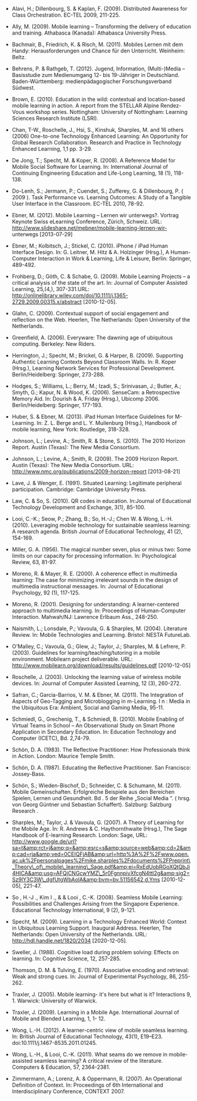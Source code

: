 <!-- filename: 99_Literatur.md -->
<!-- title: Literatur -->

- Alavi, H.; Dillenbourg, S. &amp; Kaplan, F. (2009). Distributed Awareness for Class Orchestration. EC-TEL 2009, 211-225.

- Ally, M. (2009). Mobile learning – Transforming the delivery of education and training. Athabasca (Kanada): Athabasca University Press.

- Bachmair, B., Friedrich, K. &amp; Risch, M. (2011). Mobiles Lernen mit dem Handy: Herausforderungen und Chance für den Unterricht. Weinheim: Beltz.

- Behrens, P. &amp; Rathgeb, T. (2012). Jugend, Information, (Multi-)Media – Basisstudie zum Medienumgang 12- bis 19-Jähriger in Deutschland. Baden-Württemberg: medienpädagogischer Forschungsverband Südwest.

- Brown, E. (2010). Education in the wild: contextual and location-based mobile learning in action. A report from the STELLAR Alpine Rendez-Vous workshop series. Nottingham: University of Nottingham: Learning Sciences Research Institute (LSRI).

- Chan, T-W., Roschelle, J., Hsi, S., Kinshuk, Sharples, M. and 16 others (2006) One-to-one Technology Enhanced Learning: An Opportunity for Global Research Collaboration. Research and Practice in Technology Enhanced Learning, 1,1 pp. 3-29.

- De Jong, T.; Specht, M. &amp; Koper, R. (2008). A Reference Model for Mobile Social Software for Learning. In: International Journal of Continuing Engineering Education and Life-Long Learning, 18 (1), 118-138.

- Do-Lenh, S.; Jermann, P.; Cuendet, S.; Zufferey, G. &amp; Dillenbourg, P. ( 2009 ). Task Performance vs. Learning Outcomes: A Study of a Tangible User Interface in the Classroom. EC-TEL 2010, 78-92.

- Ebner, M. (2012). Mobile Learning – Lernen wir unterwegs?. Vortrag Keynote Swiss eLearning Conference, Zürich, Schweiz. URL: http://www.slideshare.net/mebner/mobile-learning-lernen-wir- unterwegs \[2013-07-29]

- Ebner, M.; Kolbitsch, J.; Stickel, C. (2010). iPhone / iPad Human Interface Design. In: G. Leitner, M. Hitz &amp; A. Holzinger (Hrsg.), A Human-Computer Interaction in Work &amp; Learning, Life &amp; Leisure, Berlin: Springer, 489-492.

- Frohberg, D.; Göth, C. &amp; Schabe, G. (2009). Mobile Learning Projects – a critical analysis of the state of the art. In: Journal of Computer Assisted Learning, 25,(4,), 307-331.URL: http://onlinelibrary.wiley.com/doi/10.1111/j.1365-2729.2009.00315.x/abstract \[2010-12-05].

- Glahn, C. (2009). Contextual support of social engagement and reflection on the Web. Heerlen, The Netherlands: Open University of the Netherlands.

- Greenfield, A. (2006). Everyware: The dawning age of ubiquitous computing. Berkeley: New Riders.

- Herrington, J.; Specht, M.; Brickel, G. &amp; Harper, B. (2009). Supporting Authentic Learning Contexts Beyond Classroom Walls. In: R. Koper (Hrsg.), Learning Network Services for Professional Development. Berlin/Heidelberg: Springer, 273-288.

- Hodges, S.; Williams, L.; Berry, M.; Izadi, S.; Srinivasan, J.; Butler, A.; Smyth, G.; Kapur, N. &amp; Wood, K. (2006). SenseCam: a Retrospective Memory Aid. In: Dourish &amp; A. Friday (Hrsg.), Ubicomp 2006. Berlin/Heidelberg: Springer, 177-193.

- Huber, S. &amp; Ebner, M. (2013). iPad Human Interface Guidelines for M-Learning. In: Z. L. Berge and L. Y. Muilenburg (Hrsg.), Handbook of mobile learning, New York: Routledge, 318-328.

- Johnson, L.; Levine, A.; Smith, R. &amp; Stone, S. (2010). The 2010 Horizon Report. Austin (Texas): The New Media Consortium.

- Johnson, L.; Levine, A.; Smith, R. (2009). The 2009 Horizon Report. Austin (Texas): The New Media Consortium. URL: http://www.nmc.org/publications/2009-horizon-report \[2013-08-21]

- Lave, J. &amp; Wenger, E. (1991). Situated Learning: Legitimate peripheral participation. Cambridge: Cambridge University Press.

- Law, C. &amp; So, S. (2010). QR codes in education. In:Journal of Educational Technology Development and Exchange, 3(1), 85-100.

- Looi, C.-K.; Seow, P.; Zhang, B.; So, H.-J.; Chen W. &amp; Wong, L.-H. (2010). Leveraging mobile technology for sustainable seamless learning: A research agenda. British Journal of Educational Technology, 41 (2), 154-169.

- Miller, G. A. (1956). The magical number seven, plus or minus two: Some limits on our capacity for processing information. In: Psychological Review, 63, 81-97.

- Moreno, R. &amp; Mayer, R. E. (2000). A coherence effect in multimedia learning: The case for minimizing irrelevant sounds in the design of multimedia instructional messages. In: Journal of Educational Psychology, 92 (1), 117-125.

- Moreno, R. (2001). Designing for understanding: A learner-centered approach to multimedia learning. In: Proceedings of Human-Computer Interaction. Mahwah/NJ: Lawrence Erlbaum Ass., 248-250.

- Naismith, L.; Lonsdale, P.; Vavoula, G. &amp; Sharples, M. (2004). Literature Review. In: Mobile Technologies and Learning. Bristol: NESTA FutureLab.

- O'Malley, C.; Vavoula, G.; Glew, J.; Taylor, J.; Sharples, M. &amp; Lefrere, P. (2003). Guidelines for learning/teaching/tutoring in a mobile environment. Mobilearn project deliverable. URL: http://www.mobilearn.org/download/results/guidelines.pdf \[2010-12-05]

- Roschelle, J. (2003). Unlocking the learning value of wireless mobile devices. In: Journal of Computer Assisted Learning, 12 (3), 260-272.

- Safran, C.; Garcia-Barrios, V. M. &amp; Ebner, M. (2011). The Integration of Aspects of Geo-Tagging and Microblogging in m-Learning. I n : Media in the Ubiquitous Era: Ambient, Social and Gaming Media, 95-11.

- Schmiedl, G., Grechenig, T., &amp; Schmiedl, B. (2010). Mobile Enabling of Virtual Teams in School – An Observational Study on Smart Phone Application in Secondary Education. In: Education Technology and Computer (ICETC), Bd. 2,74-79.

- Schön, D. A. (1983). The Reflective Practitioner: How Professionals think in Action. London: Maurice Temple Smith.

- Schön, D. A. (1987). Educating the Reflective Practitioner. San Francisco: Jossey-Bass.

- Schön, S.; Wieden-Bischof, D.; Schneider, C. &amp; Schumann, M. (2011). Mobile Gemeinschaften. Erfolgreiche Beispiele aus den Bereichen Spielen, Lernen und Gesundheit. Bd . 5 der Reihe „Social Media “. ( hrsg. von Georg Güntner und Sebastian Schaffert). Salzburg: Salzburg Research .

- Sharples, M.; Taylor, J. &amp; Vavoula, G. (2007). A Theory of Learning for the Mobile Age. In: R. Andrews &amp; C. Haythornthwaite (Hrsg.), The Sage Handbook of E-learning Research. London: Sage, URL: http://www.google.de/url?sa=t&amp;rct=j&amp;q=&amp;esrc=s&amp;source=web&amp;cd=2&amp;cad=rja&amp;ved=0CEIQFjAB&amp;url=http%3A%2F%2Fwww.open.ac.uk%2Fpersonalpages%2Fmike.sharples%2Fdocuments%2FPreprint\_Theory\_of\_mobile\_learning\_Sage.pdf&amp;ei=RxEdUobRGoXQtQbJi4HICA&amp;usg=AFQjCNGcwYMZ\_5r0FgnnpivXfcgN4ttl2g&amp;sig2=Sz9lY3C3W\_dgfUtgWbAolA&amp;bvm=bv.51156542,d.Yms \[2010-12-05], 221-47.

- So , H.-J ., Kim I ., &amp; &amp; Looi , C.-K. (2008). Seamless Mobile Learning: Possibilities and Challenges Arising from the Singapore Experience. Educational Technology International, 9 (2), 9-121.

- Specht, M. (2009). Learning in a Technology Enhanced World: Context in Ubiquitous Learning Support. Inaugural Address. Heerlen, The Netherlands: Open University of the Netherlands. URL: http://hdl.handle.net/1820/2034 \[2020-12-05].

- Sweller, J. (1988). Cognitive load during problem solving: Effects on learning. In: Cognitive Science, 12, 257-285.

- Thomson, D. M. &amp; Tulving, E. (1970). Associative encoding and retrieval: Weak and strong cues. In: Journal of Experimental Psychology, 86, 255-262.

- Traxler, J. (2005). Mobile learning- it's here but what is it? Interactions 9, 1. Warwick: University of Warwick.

- Traxler, J. (2009). Learning in a Mobile Age. International Journal of Mobile and Blended Learning, 1, 1- 12.

- Wong, L.-H. (2012). A learner-centric view of mobile seamless learning. In: British Journal of Educational Technology, 43(1), E19–E23. doi:10.1111/j.1467-8535.2011.01245.

- Wong, L.-H., &amp; Looi, C.-K. (2011). What seams do we remove in mobile-assisted seamless learning? A critical review of the literature. Computers &amp; Education, 57, 2364-2381.

- Zimmermann, A.; Lorenz, A. &amp; Oppermann, R. (2007). An Operational Definition of Context. In: Proceedings of 6th International and Interdisciplinary Conference, CONTEXT 2007.

